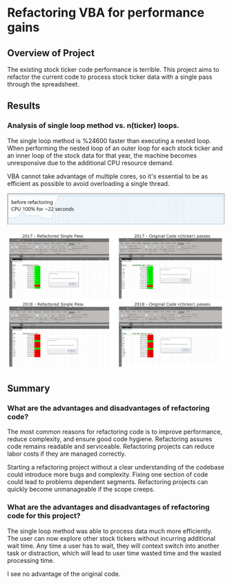 # Refactoring VBA for performance gains

## Overview of Project
The existing stock ticker code performance is terrible. This project aims to refactor the current code to process stock ticker data with a single pass through the spreadsheet.

## Results

### Analysis of single loop method vs. n(ticker) loops.
The single loop method is %24600 faster than executing a nested loop. When performing the nested loop of an outer loop for each stock ticker and an inner loop of the stock data for that year, the machine becomes unresponsive due to the additional CPU resource demand.

VBA cannot take advantage of multiple cores, so it's essential to be as efficient as possible to avoid overloading a single thread.

![CPU LOAD](https://raw.githubusercontent.com/skanab/stock-analysis/main/Resources/CPU%20Load.PNG)

![Comparison](https://raw.githubusercontent.com/skanab/stock-analysis/main/Resources/Compare.png)


## Summary

### What are the advantages and disadvantages of refactoring code?

The most common reasons for refactoring code is to improve performance, reduce complexity, and ensure good code hygiene. Refactoring assures code remains readable and serviceable. Refactoring projects can reduce labor costs if they are managed correctly.

Starting a refactoring project without a clear understanding of the codebase could introduce more bugs and complexity. Fixing one section of code could lead to problems dependent segments. Refactoring projects can quickly become unmanageable if the scope creeps.

### What are the advantages and disadvantages of refactoring code for this project?

The single loop method was able to process data much more efficiently. The user can now explore other stock tickers without incurring additional wait time. Any time a user has to wait, they will context switch into another task or distraction, which will lead to user time wasted time and the wasted processing time.

I see no advantage of the original code. 

